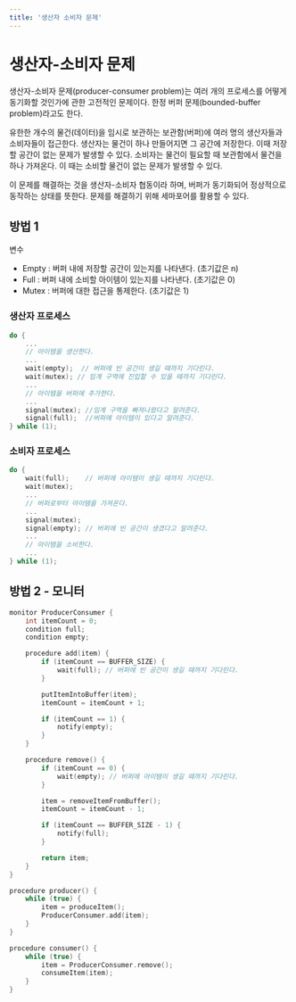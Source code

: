 ```yaml
---
title: '생산자 소비자 문제'
---
```

# 생산자-소비자 문제

생산자-소비자 문제(producer-consumer problem)는 여러 개의 프로세스를 어떻게 동기화할 것인가에 관한 고전적인 문제이다. 한정 버퍼 문제(bounded-buffer problem)라고도 한다.

유한한 개수의 물건(데이터)을 임시로 보관하는 보관함(버퍼)에 여러 명의 생산자들과 소비자들이 접근한다. 생산자는 물건이 하나 만들어지면 그 공간에 저장한다. 이때 저장할 공간이 없는 문제가 발생할 수 있다. 소비자는 물건이 필요할 때 보관함에서 물건을 하나 가져온다. 이 때는 소비할 물건이 없는 문제가 발생할 수 있다.

이 문제를 해결하는 것을 생산자-소비자 협동이라 하며, 버퍼가 동기화되어 정상적으로 동작하는 상태를 뜻한다. 문제를 해결하기 위해 세마포어를 활용할 수 있다.

## 방법 1

변수
- Empty : 버퍼 내에 저장할 공간이 있는지를 나타낸다. (초기값은 n)
- Full : 버퍼 내에 소비할 아이템이 있는지를 나타낸다. (초기값은 0)
- Mutex : 버퍼에 대한 접근을 통제한다. (초기값은 1)

### 생산자 프로세스

```c
do {
    ...
    // 아이템을 생산한다.
    ...
    wait(empty);  // 버퍼에 빈 공간이 생길 때까지 기다린다.
    wait(mutex); // 임계 구역에 진입할 수 있을 때까지 기다린다.
    ...
    // 아이템을 버퍼에 추가한다.
    ...
    signal(mutex); //임계 구역을 빠져나왔다고 알려준다.
    signal(full);  //버퍼에 아이템이 있다고 알려준다.
} while (1);
```

### 소비자 프로세스

```c
do {
    wait(full);    // 버퍼에 아이템이 생길 때까지 기다린다.
    wait(mutex);
    ...
    // 버퍼로부터 아이템을 가져온다.
    ...
    signal(mutex);
    signal(empty); // 버퍼에 빈 공간이 생겼다고 알려준다.
    ...
    // 아이템을 소비한다.
    ...
} while (1);
```

## 방법 2 - 모니터

```c
monitor ProducerConsumer {
    int itemCount = 0;
    condition full;
    condition empty;

    procedure add(item) {
        if (itemCount == BUFFER_SIZE) {
            wait(full); // 버퍼에 빈 공간이 생길 때까지 기다린다.
        }

        putItemIntoBuffer(item);
        itemCount = itemCount + 1;

        if (itemCount == 1) {
            notify(empty);
        }
    }

    procedure remove() {
        if (itemCount == 0) {
            wait(empty); // 버퍼에 아이템이 생길 때까지 기다린다.
        }

        item = removeItemFromBuffer();
        itemCount = itemCount - 1;

        if (itemCount == BUFFER_SIZE - 1) {
            notify(full);
        }

        return item;
    }
}

procedure producer() {
    while (true) {
        item = produceItem();
        ProducerConsumer.add(item);
    }
}

procedure consumer() {
    while (true) {
        item = ProducerConsumer.remove();
        consumeItem(item);
    }
}
```